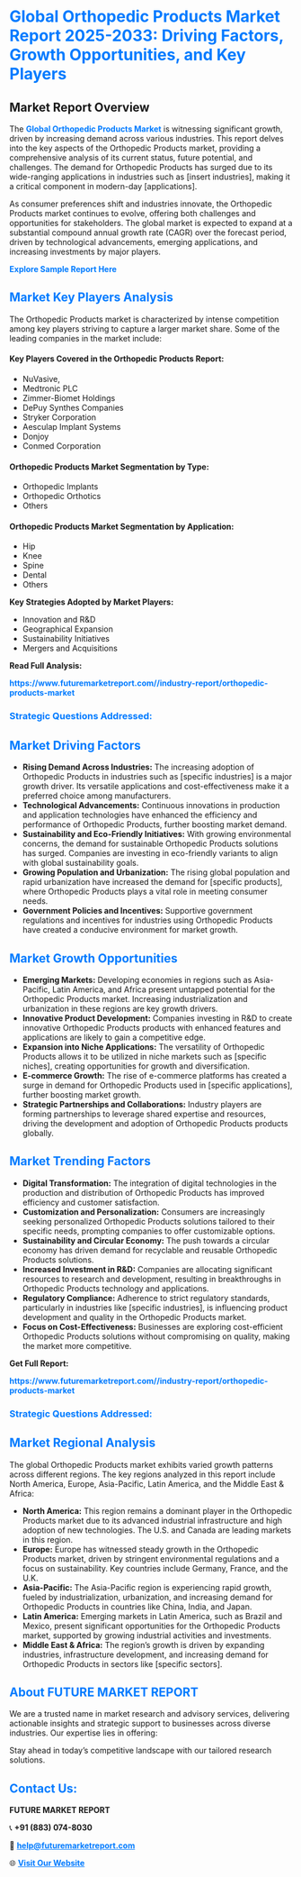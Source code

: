 <h1 style="color: #007BFF;">Global Orthopedic Products Market Report 2025-2033: Driving Factors, Growth Opportunities, and Key Players</h1>

<section id="overview">
<h2>Market Report Overview</h2>
<p>The <a href="https://www.futuremarketreport.com//industry-report/orthopedic-products-market" style="color: #007BFF; text-decoration: none;"><strong>Global Orthopedic Products Market</strong></a> is witnessing significant growth, driven by increasing demand across various industries. This report delves into the key aspects of the Orthopedic Products market, providing a comprehensive analysis of its current status, future potential, and challenges. The demand for Orthopedic Products has surged due to its wide-ranging applications in industries such as [insert industries], making it a critical component in modern-day [applications].</p>
<p>As consumer preferences shift and industries innovate, the Orthopedic Products market continues to evolve, offering both challenges and opportunities for stakeholders. The global market is expected to expand at a substantial compound annual growth rate (CAGR) over the forecast period, driven by technological advancements, emerging applications, and increasing investments by major players.</p>
</section>

<section id="overview">
<p><a href="https://www.futuremarketreport.com//request-sample/reportId=47835" style="color: #007BFF; text-decoration: none;"><strong>Explore Sample Report Here</strong></a></p>
</section>

<section id="key-players">
<h2 style="color: #007BFF;">Market Key Players Analysis</h2>
<p>The Orthopedic Products market is characterized by intense competition among key players striving to capture a larger market share. Some of the leading companies in the market include:</p>
<h4>Key Players Covered in the Orthopedic Products Report:</h4>
<ul><li>NuVasive,</li><li>Medtronic PLC</li><li>Zimmer-Biomet Holdings</li><li>DePuy Synthes Companies</li><li>Stryker Corporation</li><li>Aesculap Implant Systems</li><li>Donjoy</li><li>Conmed Corporation</li></ul>
<h4>Orthopedic Products Market Segmentation by Type:</h4>
<ul><li>Orthopedic Implants</li><li>Orthopedic Orthotics</li><li>Others</li></ul>

<h4>Orthopedic Products Market Segmentation by Application:</h4>
<ul><li>Hip</li><li>Knee</li><li>Spine</li><li>Dental</li><li>Others</li></ul>
<p><strong>Key Strategies Adopted by Market Players:</strong></p>
<ul>
<li>Innovation and R&D</li>
<li>Geographical Expansion</li>
<li>Sustainability Initiatives</li>
<li>Mergers and Acquisitions</li>
</ul>
</section>

<section>
<p><strong>Read Full Analysis: </strong></p><a href="https://www.futuremarketreport.com//industry-report/orthopedic-products-market" style="color: #007BFF; text-decoration: none;"><strong>https://www.futuremarketreport.com//industry-report/orthopedic-products-market</strong></a>
<h3 style="color: #007BFF;">Strategic Questions Addressed:</h3>
</section>

<section id="driving-factors">
<h2 style="color: #007BFF;">Market Driving Factors</h2>
<ul>
<li><strong>Rising Demand Across Industries:</strong> The increasing adoption of Orthopedic Products in industries such as [specific industries] is a major growth driver. Its versatile applications and cost-effectiveness make it a preferred choice among manufacturers.</li>
<li><strong>Technological Advancements:</strong> Continuous innovations in production and application technologies have enhanced the efficiency and performance of Orthopedic Products, further boosting market demand.</li>
<li><strong>Sustainability and Eco-Friendly Initiatives:</strong> With growing environmental concerns, the demand for sustainable Orthopedic Products solutions has surged. Companies are investing in eco-friendly variants to align with global sustainability goals.</li>
<li><strong>Growing Population and Urbanization:</strong> The rising global population and rapid urbanization have increased the demand for [specific products], where Orthopedic Products plays a vital role in meeting consumer needs.</li>
<li><strong>Government Policies and Incentives:</strong> Supportive government regulations and incentives for industries using Orthopedic Products have created a conducive environment for market growth.</li>
</ul>
</section>

<section id="growth-opportunities">
<h2 style="color: #007BFF;">Market Growth Opportunities</h2>
<ul>
<li><strong>Emerging Markets:</strong> Developing economies in regions such as Asia-Pacific, Latin America, and Africa present untapped potential for the Orthopedic Products market. Increasing industrialization and urbanization in these regions are key growth drivers.</li>
<li><strong>Innovative Product Development:</strong> Companies investing in R&D to create innovative Orthopedic Products products with enhanced features and applications are likely to gain a competitive edge.</li>
<li><strong>Expansion into Niche Applications:</strong> The versatility of Orthopedic Products allows it to be utilized in niche markets such as [specific niches], creating opportunities for growth and diversification.</li>
<li><strong>E-commerce Growth:</strong> The rise of e-commerce platforms has created a surge in demand for Orthopedic Products used in [specific applications], further boosting market growth.</li>
<li><strong>Strategic Partnerships and Collaborations:</strong> Industry players are forming partnerships to leverage shared expertise and resources, driving the development and adoption of Orthopedic Products products globally.</li>
</ul>
</section>

<section id="trending-factors">
<h2 style="color: #007BFF;">Market Trending Factors</h2>
<ul>
<li><strong>Digital Transformation:</strong> The integration of digital technologies in the production and distribution of Orthopedic Products has improved efficiency and customer satisfaction.</li>
<li><strong>Customization and Personalization:</strong> Consumers are increasingly seeking personalized Orthopedic Products solutions tailored to their specific needs, prompting companies to offer customizable options.</li>
<li><strong>Sustainability and Circular Economy:</strong> The push towards a circular economy has driven demand for recyclable and reusable Orthopedic Products solutions.</li>
<li><strong>Increased Investment in R&D:</strong> Companies are allocating significant resources to research and development, resulting in breakthroughs in Orthopedic Products technology and applications.</li>
<li><strong>Regulatory Compliance:</strong> Adherence to strict regulatory standards, particularly in industries like [specific industries], is influencing product development and quality in the Orthopedic Products market.</li>
<li><strong>Focus on Cost-Effectiveness:</strong> Businesses are exploring cost-efficient Orthopedic Products solutions without compromising on quality, making the market more competitive.</li>
</ul>
</section>

<section>
<p><strong>Get Full Report: </strong></p><a href="https://www.futuremarketreport.com//industry-report/orthopedic-products-market" style="color: #007BFF; text-decoration: none;"><strong>https://www.futuremarketreport.com//industry-report/orthopedic-products-market</strong></a>
<h3 style="color: #007BFF;">Strategic Questions Addressed:</h3>
</section>


<section id="regional-analysis">
<h2 style="color: #007BFF;">Market Regional Analysis</h2>
<p>The global Orthopedic Products market exhibits varied growth patterns across different regions. The key regions analyzed in this report include North America, Europe, Asia-Pacific, Latin America, and the Middle East & Africa:</p>
<ul>
<li><strong>North America:</strong> This region remains a dominant player in the Orthopedic Products market due to its advanced industrial infrastructure and high adoption of new technologies. The U.S. and Canada are leading markets in this region.</li>
<li><strong>Europe:</strong> Europe has witnessed steady growth in the Orthopedic Products market, driven by stringent environmental regulations and a focus on sustainability. Key countries include Germany, France, and the U.K.</li>
<li><strong>Asia-Pacific:</strong> The Asia-Pacific region is experiencing rapid growth, fueled by industrialization, urbanization, and increasing demand for Orthopedic Products in countries like China, India, and Japan.</li>
<li><strong>Latin America:</strong> Emerging markets in Latin America, such as Brazil and Mexico, present significant opportunities for the Orthopedic Products market, supported by growing industrial activities and investments.</li>
<li><strong>Middle East & Africa:</strong> The region’s growth is driven by expanding industries, infrastructure development, and increasing demand for Orthopedic Products in sectors like [specific sectors].</li>
</ul>
</section>

<footer>
<h2 style="color: #007BFF;">About FUTURE MARKET REPORT</h2>
<p>We are a trusted name in market research and advisory services, delivering actionable insights and strategic support to businesses across diverse industries. Our expertise lies in offering:</p>

<p>Stay ahead in today’s competitive landscape with our tailored research solutions.</p>

<h2 style="color: #007BFF;">Contact Us:</h2>
<p><strong>FUTURE MARKET REPORT</strong></p>
<p>📞 <strong>+91 (883) 074-8030</strong></p>
<p>📧 <strong><a href="mailto:help@futuremarketreport.com" style="color: #007BFF;">help@futuremarketreport.com</a></strong></p>
<p>🌐 <strong><a href="https://www.futuremarketreport.com/" style="color: #007BFF;">Visit Our Website</a></strong></p>
</footer>